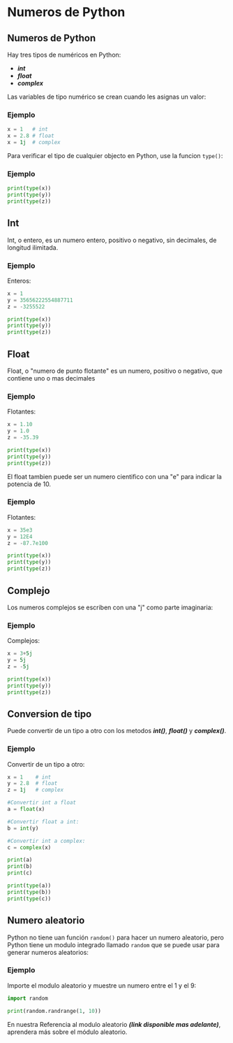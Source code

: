 # Numeros de Python

## Numeros de Python

Hay tres tipos de numéricos en Python:

- ***int***
- ***float***
- ***complex***

Las variables de tipo numérico se crean cuando les asignas un valor:

### Ejemplo

```python
x = 1   # int
x = 2.8 # float
x = 1j  # complex
```

Para verificar el tipo de cualquier objecto en Python, use la funcion `type()`:

### Ejemplo

```python
print(type(x))
print(type(y))
print(type(z))
```

## Int

Int, o entero, es un numero entero, positivo o negativo, sin decimales, de longitud ilimitada.

### Ejemplo

Enteros:

```python
x = 1
y = 35656222554887711
z = -3255522

print(type(x))
print(type(y))
print(type(z))
```

## Float

Float, o "numero de punto flotante" es un numero, positivo o negativo, que contiene uno o mas decimales

### Ejemplo

Flotantes:

```python
x = 1.10
y = 1.0
z = -35.39

print(type(x))
print(type(y))
print(type(z))
```

El float tambien puede ser un numero cientifico con una "e" para indicar la potencia de 10.

### Ejemplo

Flotantes:

```python
x = 35e3
y = 12E4
z = -87.7e100

print(type(x))
print(type(y))
print(type(z))
```

## Complejo

Los numeros complejos se escriben con una "j" como parte imaginaria:

### Ejemplo

Complejos:

```python
x = 3+5j
y = 5j
z = -5j

print(type(x))
print(type(y))
print(type(z))
```

## Conversion de tipo

Puede convertir de un tipo a otro con los metodos ***int()***, ***float()*** y ***complex()***.

### Ejemplo

Convertir de un tipo a otro:

```python
x = 1    # int
y = 2.8  # float
z = 1j   # complex

#Convertir int a float
a = float(x)

#Convertir float a int:
b = int(y)

#Convertir int a complex:
c = complex(x)

print(a)
print(b)
print(c)

print(type(a))
print(type(b))
print(type(c))
```

## Numero aleatorio

Python no tiene uan función `random()` para hacer un numero aleatorio, pero Python tiene un modulo integrado llamado `random` que se puede usar para generar numeros aleatorios:

### Ejemplo

Importe el modulo aleatorio y muestre un numero entre el 1 y el 9:

```python
import random

print(random.randrange(1, 10))
```

En nuestra Referencia al modulo aleatorio ***(link disponible mas adelante)***, aprendera más sobre el módulo aleatorio.